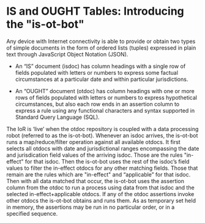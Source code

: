 # IS and OUGHT Tables: Introducing the "is-ot-bot"

Any device with Internet connectivity is able to provide or obtain two types of simple documents in the form of ordered lists (tuples) expressed in plain text through JavaScript Object Notation (JSON). 

* An “IS” document (isdoc) has column headings with a single row of fields populated with letters or numbers to express some factual circumstances at a particular date and within particular jurisdictions. 

* An “OUGHT” document (otdoc) has column headings with one or more rows of  fields populated with letters or numbers to express hypothetical circumstances, but also each row ends in an assertion column to express a rule using any functional characters and syntax supported in Standard Query Language (SQL). 

The IoR is ‘live’ when the otdoc repository is coupled with a data processing robot (referred to as the is-ot-bot). Whenever an isdoc arrives, the is-ot-bot runs a map/reduce/filter operation against all available otdocs. It first selects all otdocs with date and jurisdictional ranges encompassing the date and jurisdication field values of the arriving isdoc. Those are the rules "in-effect" for that isdoc. Then the is-ot-bot uses the rest of the isdoc’s field values to filter the in-effect otdocs for any other matching fields. Those that remain are the rules which are "in-effect" and “applicable” for that isdoc. Then with all data matched that occur, the is-ot-bot uses the assertion column from the otdoc to run a process using data from that isdoc and the selected in-effect+applicable otdocs. If any of the otdoc assertions invoke other otdocs the is-ot-bot obtains and runs them. As as temporary set held in memory, the assertions may be run in no particular order, or in a specified sequence. 
